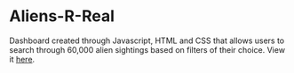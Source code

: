 # Aliens-R-Real

Dashboard created through Javascript, HTML and CSS that allows users to search through 60,000 alien sightings based on filters of their choice. View it [here](https://emilynassi.github.io/aliens-r-real/index.html).

